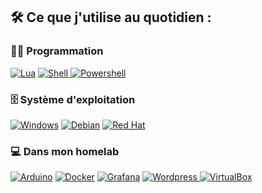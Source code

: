## 🛠️ Ce que j'utilise au quotidien :

### 👨‍💻 Programmation

<p>
    <a href="https://www.lua.org/"><img alt="Lua" src="https://img.shields.io/badge/Lua-2C2D72?style=for-the-badge&logo=lua&logoColor=white"></a>
    <a href="https://doc.ubuntu-fr.org/tutoriel/script_shell"><img alt="Shell" src="https://img.shields.io/badge/Shell_Script-121011?style=for-the-badge&logo=gnu-bash&logoColor=white">
    <a href="https://learn.microsoft.com/fr-fr/powershell/scripting/windows-powershell/ise/how-to-write-and-run-scripts-in-the-windows-powershell-ise?view=powershell-7.3"><img alt="Powershell" src="https://img.shields.io/badge/powershell-5391FE?style=for-the-badge&logo=powershell&logoColor=white">
      
  </a>

### 🗄️ Système d'exploitation

<p>
    <a href="https://www.microsoft.com/fr-fr/windows?r=1"><img alt="Windows" src="https://img.shields.io/badge/Windows-0078D6?style=for-the-badge&logo=windows&logoColor=white"></a>
    <a href="https://www.debian.org/index.fr.html"><img alt="Debian" src ="https://img.shields.io/badge/Debian-A81D33?style=for-the-badge&logo=debian&logoColor=white"></a>
    <a href="https://www.redhat.com/fr"><img alt="Red Hat" src ="https://img.shields.io/badge/Red%20Hat-EE0000?style=for-the-badge&logo=redhat&logoColor=white"></a>
</p>

### 💻 Dans mon homelab 

<p>
    <a href="https://www.arduino.cc/"><img alt="Arduino" src="https://img.shields.io/badge/Arduino-00979D?style=for-the-badge&logo=Arduino&logoColor=white"></a>
    <a href="https://www.docker.com/"><img alt="Docker" src="https://img.shields.io/badge/docker-%230db7ed.svg?style=for-the-badge&logo=docker&logoColor=white"></a>
    <a href="https://grafana.com/n"><img alt="Grafana" src="https://img.shields.io/badge/grafana-%23F46800.svg?style=for-the-badge&logo=grafana&logoColor=white"></a>
    <a href="https://fr.wordpress.org/"><img alt="Wordpress" src="https://img.shields.io/badge/WordPress-%23117AC9.svg?style=for-the-badge&logo=WordPress&logoColor=white">
    <a href="https://www.virtualbox.org/"><img alt="VirtualBox" src="https://img.shields.io/badge/virtualbox-%23183A61.svg?&style=for-the-badge&logo=virtualbox&logoColor=white">
      
      
      
 </a>
</p>
</br>
